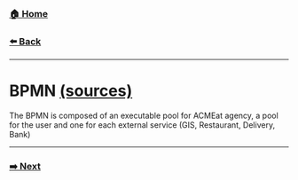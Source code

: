 ### [**🏠 Home**](/README.md)

###  [**⬅️ Back**](/README.md)
-----
# BPMN [(sources)](https://github.com/AdamF42/acmEat/tree/master/acme-agency/acmeat/src/main/resources)

The BPMN is composed of an executable  pool for ACMEat agency, a pool for the user and one for each external service (GIS, Restaurant, Delivery, Bank)

------
### [**➡️ Next**](external-services.md)